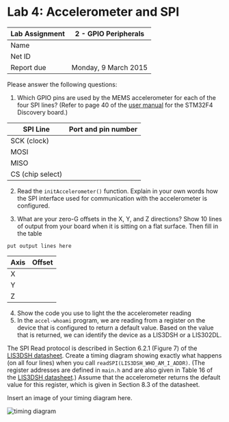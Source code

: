 Lab 4: Accelerometer and SPI
====================

Lab Assignment | 2 - GPIO Peripherals
-------------- | -------------
Name           | 
Net ID         | 
Report due     | Monday, 9 March 2015


Please answer the following questions:

1) Which GPIO pins are used by the MEMS accelerometer for each 
of the four SPI lines? (Refer to page 40 of the 
[user manual](http://www.st.com/st-web-ui/static/active/en/resource/technical/document/user_manual/DM00039084.pdf) 
for the STM32F4 Discovery board.)

SPI Line         | Port and pin number
---------------- | --------------------
SCK (clock)      | 
MOSI             | 
MISO             | 
CS (chip select) |


2) Read the `initAccelerometer()` function. Explain in your own words
how the SPI interface used for communication with the accelerometer 
is configured.

3) What are your zero-G offsets in the X, Y, and Z directions?
Show 10 lines of output from your board when it is 
sitting on a flat surface. Then fill in the table

```
put output lines here
```

Axis         | Offset
------------ | --------------------
X            | 
Y            | 
Z            |


4) Show the code you use to light the  the accelerometer reading
5) In the `accel-whoami` program, we are reading from a register 
on the device that is configured to return a default value. Based on the value
that is returned, we can identify the device as a LIS3DSH or a LIS302DL.

The SPI Read protocol is described in Section 6.2.1 (Figure 7) of the 
[LIS3DSH datasheet](http://www.st.com/web/en/resource/technical/document/datasheet/DM00040962.pdf).
Create a timing diagram showing exactly what happens (on all four lines) when you call
`readSPI(LIS3DSH_WHO_AM_I_ADDR)`. (The register addresses are defined in `main.h`
and are also given in Table 16 of the 
[LIS3DSH datasheet](http://www.st.com/web/en/resource/technical/document/datasheet/DM00040962.pdf).)
Assume that the accelerometer returns the default value for this register, which is 
given in Section 8.3 of the datasheet.

Insert an image of your timing diagram here.

![timing diagram](http://path/to/image/file.png)







